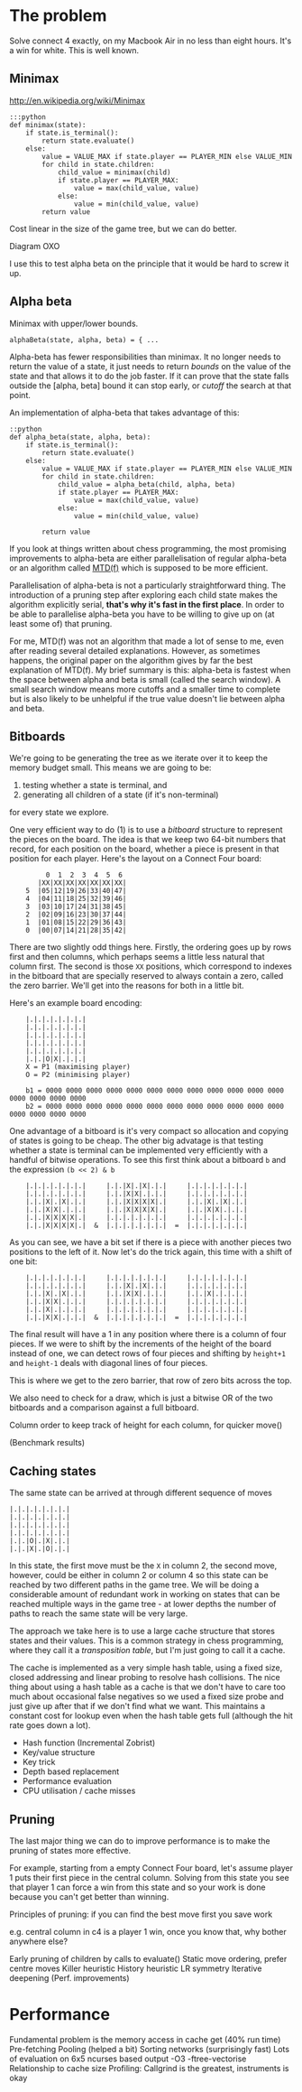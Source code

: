 
The problem
===========

Solve connect 4 exactly, on my Macbook Air in no less than eight hours. It's a win for white. This is well known.

Minimax
-------
http://en.wikipedia.org/wiki/Minimax

    :::python
    def minimax(state):
        if state.is_terminal():
            return state.evaluate()
        else:
            value = VALUE_MAX if state.player == PLAYER_MIN else VALUE_MIN
            for child in state.children:
                child_value = minimax(child)
                if state.player == PLAYER_MAX:
                    value = max(child_value, value)
                else:
                    value = min(child_value, value)
            return value

Cost linear in the size of the game tree, but we can do better.

Diagram OXO

I use this to test alpha beta on the principle that it would be hard to screw it up.

Alpha beta
----------

Minimax with upper/lower bounds.

    alphaBeta(state, alpha, beta) = { ...

Alpha-beta has fewer responsibilities than minimax. It no longer needs
to return the value of a state, it just needs to return *bounds* on
the value of the state and that allows it to do the job faster. If it
can prove that the state falls outside the [alpha, beta] bound it can
stop early, or *cutoff* the search at that point.

An implementation of alpha-beta that takes advantage of this:

    ::python
    def alpha_beta(state, alpha, beta):
        if state.is_terminal():
            return state.evaluate()
        else:
            value = VALUE_MAX if state.player == PLAYER_MIN else VALUE_MIN
            for child in state.children:
                child_value = alpha_beta(child, alpha, beta)
                if state.player == PLAYER_MAX:
                    value = max(child_value, value)
                else:
                    value = min(child_value, value)

            return value

If you look at things written about chess programming, the most
promising improvements to alpha-beta are either parallelisation of
regular alpha-beta or an algorithm called
[MTD(f)](http://en.wikipedia.org/wiki/MTD-f) which is supposed to be
more efficient.

Parallelisation of alpha-beta is not a particularly straightforward
thing. The introduction of a pruning step after exploring each child
state makes the algorithm explicitly serial, **that's why it's fast in
the first place**. In order to be able to parallelise alpha-beta you
have to be willing to give up on (at least some of) that pruning.

For me, MTD(f) was not an algorithm that made a lot of sense to me,
even after reading several detailed explanations. However, as
sometimes happens, the original paper on the algorithm gives by far
the best explanation of MTD(f). My brief summary is this: alpha-beta
is fastest when the space between alpha and beta is small (called the
search window). A small search window means more cutoffs and a smaller
time to complete but is also likely to be unhelpful if the true value
doesn't lie between alpha and beta.

Bitboards
---------
We're going to be generating the tree as we iterate over it to keep
the memory budget small. This means we are going to be:

1. testing whether a state is terminal, and
2. generating all children of a state (if it's non-terminal)

for every state we explore.

One very efficient way to do (1) is to use a *bitboard* structure to
represent the pieces on the board. The idea is that we keep two 64-bit
numbers that record, for each position on the board, whether a piece
is present in that position for each player. Here's the layout on a
Connect Four board:

             0  1  2  3  4  5  6
           |XX|XX|XX|XX|XX|XX|XX|
        5  |05|12|19|26|33|40|47|
        4  |04|11|18|25|32|39|46|
        3  |03|10|17|24|31|38|45|
        2  |02|09|16|23|30|37|44|
        1  |01|08|15|22|29|36|43|
        0  |00|07|14|21|28|35|42|

There are two slightly odd things here. Firstly, the ordering goes up
by rows first and then columns, which perhaps seems a little less
natural that column first. The second is those `XX` positions, which
correspond to indexes in the bitboard that are specially reserved to
always contain a zero, called the zero barrier. We'll get into the
reasons for both in a little bit.

Here's an example board encoding:

        |.|.|.|.|.|.|.|
        |.|.|.|.|.|.|.|
        |.|.|.|.|.|.|.|
        |.|.|.|.|.|.|.|
        |.|.|.|.|.|.|.|
        |.|.|O|X|.|.|.|
        X = P1 (maximising player)
        O = P2 (minimising player)

        b1 = 0000 0000 0000 0000 0000 0000 0000 0000 0000 0000 0000 0000 0000 0000 0000 0000
        b2 = 0000 0000 0000 0000 0000 0000 0000 0000 0000 0000 0000 0000 0000 0000 0000 0000

One advantage of a bitboard is it's very compact so allocation and copying of states is going to be cheap. The other big advatage is that testing whether a state is terminal can be implemented very efficiently with a handful of bitwise operations. To see this first think about a bitboard `b` and the expression `(b << 2) & b`

        |.|.|.|.|.|.|.|     |.|.|X|.|X|.|.|     |.|.|.|.|.|.|.|
        |.|.|.|.|.|.|.|     |.|.|X|X|.|.|.|     |.|.|.|.|.|.|.|
        |.|.|X|.|X|.|.|     |.|.|X|X|X|X|.|     |.|.|X|.|X|.|.|
        |.|.|X|X|.|.|.|     |.|.|X|X|X|X|.|     |.|.|X|X|.|.|.|
        |.|.|X|X|X|X|.|     |.|.|.|.|.|.|.|     |.|.|.|.|.|.|.|
        |.|.|X|X|X|X|.|  &  |.|.|.|.|.|.|.|  =  |.|.|.|.|.|.|.|

As you can see, we have a bit set if there is a piece with another
pieces two positions to the left of it. Now let's do the trick again,
this time with a shift of one bit:

        |.|.|.|.|.|.|.|     |.|.|.|.|.|.|.|     |.|.|.|.|.|.|.|
        |.|.|.|.|.|.|.|     |.|.|X|.|X|.|.|     |.|.|.|.|.|.|.|
        |.|.|X|.|X|.|.|     |.|.|X|X|.|.|.|     |.|.|X|.|.|.|.|
        |.|.|X|X|.|.|.|     |.|.|.|.|.|.|.|     |.|.|.|.|.|.|.|
        |.|.|X|.|.|.|.|     |.|.|.|.|.|.|.|     |.|.|.|.|.|.|.|
        |.|.|X|X|.|.|.|  &  |.|.|.|.|.|.|.|  =  |.|.|.|.|.|.|.|

The final result will have a 1 in any position where there is a column
of four pieces. If we were to shift by the increments of the height of
the board instead of one, we can detect rows of four pieces and
shifting by `height+1` and `height-1` deals with diagonal lines of
four pieces.

This is where we get to the zero barrier, that row of zero bits across
the top.

We also need to check for a draw, which is just a bitwise OR of the
two bitboards and a comparison against a full bitboard.

Column order to keep track of height for each column, for quicker
move()

(Benchmark results)

Caching states
--------------

The same state can be arrived at through different sequence of moves

    |.|.|.|.|.|.|.|
    |.|.|.|.|.|.|.|
    |.|.|.|.|.|.|.|
    |.|.|.|.|.|.|.|
    |.|.|O|.|X|.|.|
    |.|.|X|.|O|.|.|

In this state, the first move must be the `X` in column 2, the second
move, however, could be either in column 2 or column 4 so this state
can be reached by two different paths in the game tree. We will be
doing a considerable amount of redundant work in working on states
that can be reached multiple ways in the game tree - at lower depths
the number of paths to reach the same state will be very large.

The approach we take here is to use a large cache structure that
stores states and their values. This is a common strategy in chess
programming, where they call it a *transposition table*, but I'm just
going to call it a cache.

The cache is implemented as a very simple hash table, using a fixed
size, closed addressing and linear probing to resolve hash collisions.
The nice thing about using a hash table as a cache is that we don't
have to care too much about occasional false negatives so we used a
fixed size probe and just give up after that if we don't find what we
want. This maintains a constant cost for lookup even when the hash
table gets full (although the hit rate goes down a lot).

* Hash function (Incremental Zobrist)
* Key/value structure
* Key trick
* Depth based replacement
* Performance evaluation
* CPU utilisation / cache misses

Pruning
-------

The last major thing we can do to improve performance is to make the
pruning of states more effective.

For example, starting from a empty Connect Four board, let's assume player 1 puts their first piece in the
central column. Solving from this state  you see that player 1 can
force a win from this state and so your work is done because you can't
get better than winning.

Principles of pruning: if you can find the best move first you save work

e.g. central column in c4 is a player 1 win, once you know that, why bother anywhere else?


Early pruning of children by calls to evaluate()
Static move ordering, prefer centre moves
Killer heuristic
History heuristic
LR symmetry
Iterative deepening
(Perf. improvements)

Performance
===================
Fundamental problem is the memory access in cache get (40% run time)
Pre-fetching
Pooling (helped a bit)
Sorting networks (surprisingly fast)
Lots of evaluation on 6x5
ncurses based output
-O3 -ftree-vectorise
Relationship to cache size
Profiling: Callgrind is the greatest, instruments is okay

